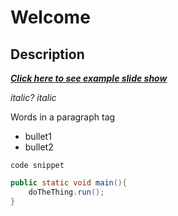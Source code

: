 <a name="sectionOne"></a>
# Welcome [](#sectionOne)

<a name="sectionTwo"></a>
## Description [](#sectionOne)

**_[Click here to see example slide show](slideshow.html)_**

_italic?_ _italic_ 

<p> Words in a paragraph tag </p>

- bullet1
- bullet2

`code snippet`

```java
public static void main(){
	doTheThing.run();
}
```
   
